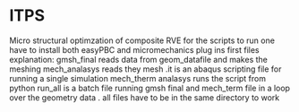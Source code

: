 # ITPS
Micro structural optimzation of composite RVE
for the scripts to run one have to install both easyPBC and micromechanics plug ins first 
files explanation: gmsh_final reads data from geom_datafile and makes the meshing 
mech_analasys reads they mesh .it is an abaqus scripting file for running a single simulation
mech_therm analasys runs the script from python 
run_all is a batch file running gmsh final and mech_term file in a loop over the geometry data
. all files have to be in the same directory to work
